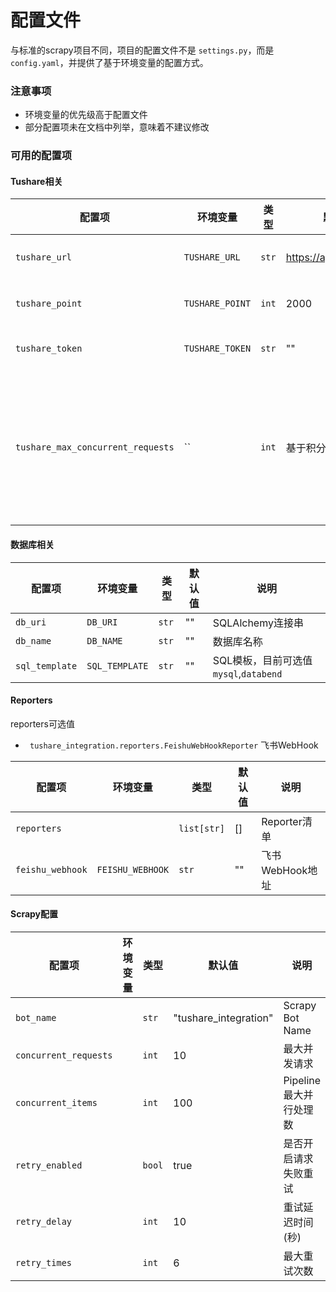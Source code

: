 # 配置文件

与标准的scrapy项目不同，项目的配置文件不是 `settings.py`，而是 `config.yaml`，并提供了基于环境变量的配置方式。

### 注意事项

- 环境变量的优先级高于配置文件
- 部分配置项未在文档中列举，意味着不建议修改

### 可用的配置项

#### Tushare相关

| 配置项                               | 环境变量            | 类型    | 默认值                     | 说明                            |
|-----------------------------------|-----------------|-------|-------------------------|-------------------------------|
| `tushare_url`                     | `TUSHARE_URL`   | `str` | https://api.tushare.pro | Tushare服务地址                   |
| `tushare_point`                   | `TUSHARE_POINT` | `int` | 2000                    | Tushare服务积分                   |
| `tushare_token`                   | `TUSHARE_TOKEN` | `str` | ""                      | Tushare账号Token                |
| `tushare_max_concurrent_requests` | ``              | `int` | 基于积分计算                  | 基于积分自动计算最大每分钟并行请求数，如果指定则会跳过计算 |

#### 数据库相关

| 配置项            | 环境变量           | 类型    | 默认值 | 说明                             |
|----------------|----------------|-------|-----|--------------------------------|
| `db_uri`       | `DB_URI`       | `str` | ""  | SQLAlchemy连接串                  |
| `db_name`      | `DB_NAME`      | `str` | ""  | 数据库名称                          |
| `sql_template` | `SQL_TEMPLATE` | `str` | ""  | SQL模板，目前可选值 `mysql`,`databend` |

#### Reporters

reporters可选值

- ` tushare_integration.reporters.FeishuWebHookReporter` 飞书WebHook

| 配置项              | 环境变量             | 类型          | 默认值 | 说明          |
|------------------|------------------|-------------|-----|-------------|
| `reporters`      |                  | `list[str]` | []  | Reporter清单  |
| `feishu_webhook` | `FEISHU_WEBHOOK` | `str`       | ""  | 飞书WebHook地址 |

#### Scrapy配置

| 配置项                   | 环境变量 | 类型     | 默认值                   | 说明              |
|-----------------------|------|--------|-----------------------|-----------------|
| `bot_name`            |      | `str`  | "tushare_integration" | Scrapy Bot Name |
| `concurrent_requests` |      | `int`  | 10                    | 最大并发请求          |
| `concurrent_items`    |      | `int`  | 100                   | Pipeline最大并行处理数 |
| `retry_enabled`       |      | `bool` | true                  | 是否开启请求失败重试      |
| `retry_delay`         |      | `int`  | 10                    | 重试延迟时间(秒)       |
| `retry_times`         |      | `int`  | 6                     | 最大重试次数          |

